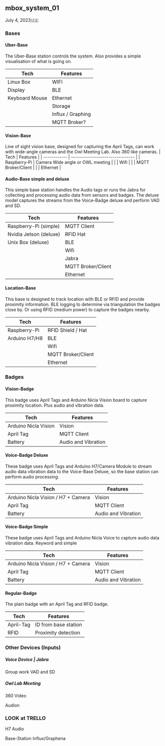 ## mbox_system_01

July 4, 2023🇺🇸

### Bases

#### Uber-Base

The Uber-Base station controls the system. Also provides a simple visualisation of what is going on. 

| Tech           | Features          |
| -------------- | ----------------- |
| Linux Box      | WIFI              |
| Display        | BLE               |
| Keyboard Mouse | Ethernet          |
|                | Storage           |
|                | Influx / Graphing |
|                | MQTT Broker?      |

#### Vision-Base

Line of sight vision base, designed for capturing the April Tags, can work with wide-angle cameras and the Owl Meeting Lab. Also 360 like cameras.
| Tech         | Features                         |
| ------------ | -------------------------------- |
| Raspberry-Pi | Camera Wide angle or OWL meeting |
|              | Wifi                             |
|              | MQTT Broker/Client               |
|              | Ethernet                         |

#### Audio-Base simple and deluxe

This simple base station handles the Audio tags or runs the Jabra for collecting and processing audio data from sensors and badges. The deluxe model captures the streams from the Voice-Badge deluxe and perform VAD and SD.

| Tech                   | Features           |
| ---------------------- | ------------------ |
| Raspberry-Pi (simple)  | MQTT Client        |
| Nvidia Jetson (deluxe) | RFID Hat           |
| Unix Box (deluxe)      | BLE                |
|                        | Wifi               |
|                        | Jabra              |
|                        | MQTT Broker/Client |
|                        | Ethernet           |

#### Location-Base

This base is designed to track location with BLE or RFID and provide proximity information. BLE logging to determine via triangulation the badges close by. Or using RFID (medium power) to capture the badges nearby.

| Tech          | Features           |
| ------------- | ------------------ |
| Raspberry-Pi  | RFID Shield / Hat  |
| Arduino H7/H8 | BLE                |
|               | Wifi               |
|               | MQTT Broker/Client |
|               | Ethernet           |

### Badges

#### Vision-Badge

This badge uses April Tags and Arduino Nicla Vision board to capture proximity location. Plus audio and vibration data.

| Tech                 | Features            |
| -------------------- | ------------------- |
| Arduino Nicla Vision | Vision              |
| April Tag            | MQTT Client         |
| Battery              | Audio and Vibration |

#### Voice-Badge Deluxe

These badge uses April Tags and Arduino H7/Camera Module to stream audio data vibration data to the Voice-Base Deluxe, so the base station can perform audio processing. 

| Tech                               | Features            |
| ---------------------------------- | ------------------- |
| Arduino Nicla Vision / H7 + Camera | Vision              |
| April Tag                          | MQTT Client         |
| Battery                            | Audio and Vibration |

#### Voice-Badge Simple

These badge uses April Tags and Arduino Nicla Voice to capture audio data vibration data. Keyword and simple

| Tech                               | Features            |
| ---------------------------------- | ------------------- |
| Arduino Nicla Vision / H7 + Camera | Vision              |
| April Tag                          | MQTT Client         |
| Battery                            | Audio and Vibration |

#### Regular-Badge

The plain badge with an April Tag and RFID badge. 

| Tech      | Features             |
| --------- | -------------------- |
| April-Tag | ID from base station |
| RFID      | Proximity detection  |

### Other Devices (Inputs)

##### Voice Device | Jabra

Group work VAD and SD

##### Owl Lab Meeting

360 Video

Audion



### LOOK at TRELLO

H7 Audio

Base-Station Influx/Graphena

